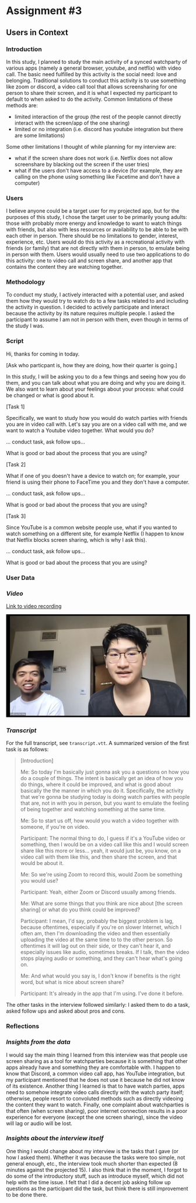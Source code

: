 # Assignment #3

## Users in Context

### Introduction

In this study, I planned to study the main activity of a synced watchparty of various apps (namely a general browser, youtube, and netflix) with video call. The basic need fulfilled by this activity is the social need: love and belonging. Traditional solutions to conduct this activity is to use something like zoom or discord, a video call tool that allows screensharing for one person to share their screen, and it is what I expected my participant to default to when asked to do the activity. Common limitations of these methods are:
- limited interaction of the group (the rest of the people cannot directly interact with the screen/app of the one sharing)
- limited or no integration (i.e. discord has youtube integration but there are some limitations)

Some other limitations I thought of while planning for my interview are:
- what if the screen share does not work (i.e. Netflix does not allow screenshare by blacking out the screen if the user tries)
- what if the users don't have access to a device (for example, they are calling on the phone using something like Facetime and don't have a computer)

### Users
I believe anyone could be a target user for my projected app, but for the purposes of this study, I chose the target user to be primarily young adults: those with probably more energy and knowledge to want to watch things with friends, but also with less resources or availability to be able to be with each other in person. There should be no limitations to gender, interest, experience, etc. Users would do this activity as a recreational activity with friends (or family) that are not directly with them in person, to emulate being in person with them. Users would usually need to use two applications to do this activity: one to video call and screen share, and another app that contains the content they are watching together.

### Methodology 
To conduct my study, I actively interacted with a potential user, and asked them how they would try to watch do to a few tasks related to and including the activity in question. I decided to actively participate and interact because the activity by its nature requires multiple people. 
I asked the participant to assume I am not in person with them, even though in terms of the study I was.

### Script

Hi, thanks for coming in today.

[Ask who particpant is, how they are doing, how their quarter is going.]

In this study, I will be asking you to do a few things and seeing how you do them, and you can talk about what you are doing and why you are doing it. We also want to learn about your feelings about your process: what could be changed or what is good about it. 

[Task 1]

Specifically, we want to study how you would do watch parties with friends you are in video call with. Let's say you are on a video call with me, and we want to watch a Youtube video together. What would you do?

... conduct task, ask follow ups...

What is good or bad about the process that you are using?

[Task 2]

What if one of you doesn't have a device to watch on; for example, your friend is using their phone to FaceTime you and they don't have a computer.

... conduct task, ask follow ups...

What is good or bad about the process that you are using?

[Task 3]

Since YouTube is a common website people use, what if you wanted to watch something on a different site, for example Netflix (I happen to know that Netflix blocks screen sharing, which is why I ask this).

... conduct task, ask follow ups...

What is good or bad about the process that you are using?

### User Data

### _Video_

[Link to video recording](https://drive.google.com/file/d/1uPipNLyhCEoSCgH6i-R-K7STpqZzj1Kh/view?usp=sharing)

<a href="https://drive.google.com/file/d/1uPipNLyhCEoSCgH6i-R-K7STpqZzj1Kh/view?usp=sharing"><img src="../ASSIGNMENT03/img/thumbnail.png" alt="Video thumbnail"></a>

### _Transcript_

For the full transcript, see `transcript.vtt`. A summarized version of the first task is as follows:

> [Introduction]
> 
> Me: So today I'm basically just gonna ask you a questions on how you do a couple of things. The intent is basically get an idea of how you do things, where it could be improved, and what is good about basically the the manner in which you do it. Specifically, the activity that we're gonna be studying today is doing watch parties with people that are, not in with you in person, but you want to emulate the feeling of being together and watching something at the same time.
>
> Me: So to start us off, how would you watch a video together with someone, if you're on video.
>
> Participant: The normal thing to do, I guess if it's a YouTube video or something, then I would be on a video call like this and I would screen share like this more or less... yeah, it would just be, you know, on a video call with them like this, and then share the screen, and that would be about it.
>
> Me: So we're using Zoom to record this, would Zoom be something you would use?
>
> Participant: Yeah, either Zoom or Discord usually among friends.
>
> Me: What are some things that you think are nice about [the screen sharing] or what do you think could be improved?
> 
> Participant: I mean, I'd say, probably the biggest problem is lag, because oftentimes, especially if you're on slower Internet, which I often am, then I'm downloading the video and then essentially uploading the video at the same time to to the other person. So oftentimes it will lag out on their side, or they can't hear it, and especially issues like audio, sometimes breaks. If I talk, then the video stops playing audio or something, and they can't hear what's going on.
>
> Me: And what would you say is, I don't know if benefits is the right word, but what is nice about screen share?
>
> Participant: It's already in the app that I'm using. I've done it before.

The other tasks in the interview followed similarly: I asked them to do a task, asked follow ups and asked about pros and cons.

### Reflections

### _Insights from the data_

I would say the main thing I learned from this interview was that people use screen sharing as a tool for watchparties because it is something that other apps already have and something they are comfortable with. I happen to know that Discord, a common video call app, has YouTube integration, but my participant mentioned that he does not use it because he did not know of its existence. Another thing I learned is that to have watch parties, apps need to somehow integrate video calls directly with the watch party itself; otherwise, people resort to convoluted methods such as directly videoing the content they want to watch. Finally, one complaint about watchparties is that often (when screen sharing), poor internet connection results in a poor experience for everyone (except the one screen sharing), since the video will lag or audio will be lost.

### _Insights about the interview itself_

One thing I would change about my interview is the tasks that I gave (or how I asked them). Whether it was because the tasks were too simple, not general enough, etc., the interview took much shorter than expected (8 minutes against the projected 15). I also think that in the moment, I forgot to do some of the introductory stuff, such as introduce myself, which did not help with the time issue. I felt that I did a decent job asking follow up questions as the participant did the task, but think there is still improvement to be done there.


